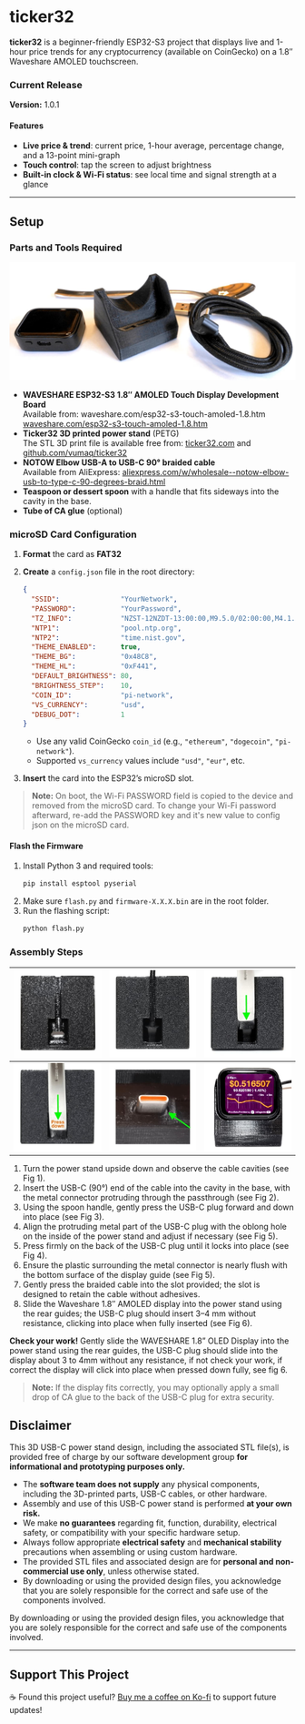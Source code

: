 # ticker32

**ticker32** is a beginner-friendly ESP32-S3 project that displays live and 1-hour price trends for any cryptocurrency (available on CoinGecko) on a 1.8″ Waveshare AMOLED touchscreen.

### Current Release  
**Version:** 1.0.1

#### Features
- **Live price & trend**: current price, 1-hour average, percentage change, and a 13-point mini-graph  
- **Touch control**: tap the screen to adjust brightness  
- **Built-in clock & Wi-Fi status**: see local time and signal strength at a glance  

---

## Setup

### Parts and Tools Required

![Parts and Tools Required](https://github.com/vumaq/ticker32/blob/main/docs/images/parts.jpg?raw=true)

- **WAVESHARE ESP32-S3 1.8″ AMOLED Touch Display Development Board**  
  Available from: waveshare.com/esp32-s3-touch-amoled-1.8.htm [waveshare.com/esp32-s3-touch-amoled-1.8.htm](waveshare.com/esp32-s3-touch-amoled-1.8.htm)
- **Ticker32 3D printed power stand** (PETG)  
  The STL 3D print file is available free from:  [ticker32.com](https://ticker32.com) and [github.com/vumaq/ticker32](https://github.dev/vumaq/ticker32/)
- **NOTOW Elbow USB-A to USB-C 90° braided cable**  
  Available from AliExpress: [aliexpress.com/w/wholesale--notow-elbow-usb-to-type-c-90-degrees-braid.html](https://aliexpress.com/w/wholesale--notow-elbow-usb-to-type-c-90-degrees-braid.html)
- **Teaspoon or dessert spoon** with a handle that fits sideways into the cavity in the base.
- **Tube of CA glue** (optional)

### microSD Card Configuration
1. **Format** the card as **FAT32**  
2. **Create** a `config.json` file in the root directory:  
   ```json
   {
     "SSID":               "YourNetwork",
     "PASSWORD":           "YourPassword",
     "TZ_INFO":            "NZST-12NZDT-13:00:00,M9.5.0/02:00:00,M4.1.0/03:00:00",
     "NTP1":               "pool.ntp.org",
     "NTP2":               "time.nist.gov",
     "THEME_ENABLED":      true,
     "THEME_BG":           "0x48C8",
     "THEME_HL":           "0xF441",
     "DEFAULT_BRIGHTNESS": 80,
     "BRIGHTNESS_STEP":    10,
     "COIN_ID":            "pi-network",
     "VS_CURRENCY":        "usd",
     "DEBUG_DOT":          1
   }
   ```
   - Use any valid CoinGecko `coin_id` (e.g., `"ethereum"`, `"dogecoin"`, `"pi-network"`).  
   - Supported `vs_currency` values include `"usd"`, `"eur"`, etc.

3. **Insert** the card into the ESP32’s microSD slot.

> **Note:** On boot, the Wi-Fi PASSWORD field is copied to the device and removed from the microSD card. To change your Wi-Fi password afterward, re-add the PASSWORD key and it's new value to config json on the microSD card.


#### Flash the Firmware
1. Install Python 3 and required tools:  
   ```bash
   pip install esptool pyserial
   ```
2. Make sure `flash.py` and `firmware-X.X.X.bin` are in the root folder.  
3. Run the flashing script:  
   ```bash
   python flash.py
   ```

### Assembly Steps

| ![Fig 1](https://github.com/vumaq/ticker32/blob/main/docs/images/fig1.jpg?raw=true) | ![Fig 2](https://github.com/vumaq/ticker32/blob/main/docs/images/fig2.jpg?raw=true) | ![Fig 3](https://github.com/vumaq/ticker32/blob/main/docs/images/fig3.jpg?raw=true) |
|-------------------------------|-------------------------------|-------------------------------|
| ![Fig 4](https://github.com/vumaq/ticker32/blob/main/docs/images/fig4.jpg?raw=true) | ![Fig 5](https://github.com/vumaq/ticker32/blob/main/docs/images/fig5.jpg?raw=true) | ![Fig 6](https://github.com/vumaq/ticker32/blob/main/docs/images/fig6.jpg?raw=true) |

1. Turn the power stand upside down and observe the cable cavities (see Fig 1).  
2. Insert the USB-C (90°) end of the cable into the cavity in the base, with the metal connector protruding through the passthrough (see Fig 2).  
3. Using the spoon handle, gently press the USB-C plug forward and down into place (see Fig 3).  
4. Align the protruding metal part of the USB-C plug with the oblong hole on the inside of the power stand and adjust if necessary (see Fig 5).  
5. Press firmly on the back of the USB-C plug until it locks into place (see Fig 4).  
6. Ensure the plastic surrounding the metal connector is nearly flush with the bottom surface of the display guide (see Fig 5).  
7. Gently press the braided cable into the slot provided; the slot is designed to retain the cable without adhesives.  
8. Slide the Waveshare 1.8″ AMOLED display into the power stand using the rear guides; the USB-C plug should insert 3–4 mm without resistance, clicking into place when fully inserted (see Fig 6).

**Check your work!** Gently slide the WAVESHARE 1.8” OLED Display into the power stand using the rear guides, the USB-C plug should slide into the display about 3 to 4mm without any resistance, if not check your work, if correct the display will click into place when pressed down fully, see fig 6.

> **Note:** If the display fits correctly, you may optionally apply a small drop of CA glue to the back of the USB-C plug for extra security.

## Disclaimer
This 3D USB-C power stand design, including the associated STL file(s), is provided free of charge by our software development group **for informational and prototyping purposes only.**

- The **software team does not supply** any physical components, including the 3D-printed parts, USB-C cables, or other hardware.  
- Assembly and use of this USB-C power stand is performed **at your own risk.**  
- We make **no guarantees** regarding fit, function, durability, electrical safety, or compatibility with your specific hardware setup.  
- Always follow appropriate **electrical safety** and **mechanical stability** precautions when assembling or using custom hardware.  
- The provided STL files and associated design are for **personal and non-commercial use only**, unless otherwise stated.  
- By downloading or using the provided design files, you acknowledge that you are solely responsible for the correct and safe use of the components involved.

By downloading or using the provided design files, you acknowledge that you are solely responsible for the correct and safe use of the components involved.

---

## Support This Project

☕ Found this project useful? [Buy me a coffee on Ko-fi](https://ko-fi.com/vumaq) to support future updates!
